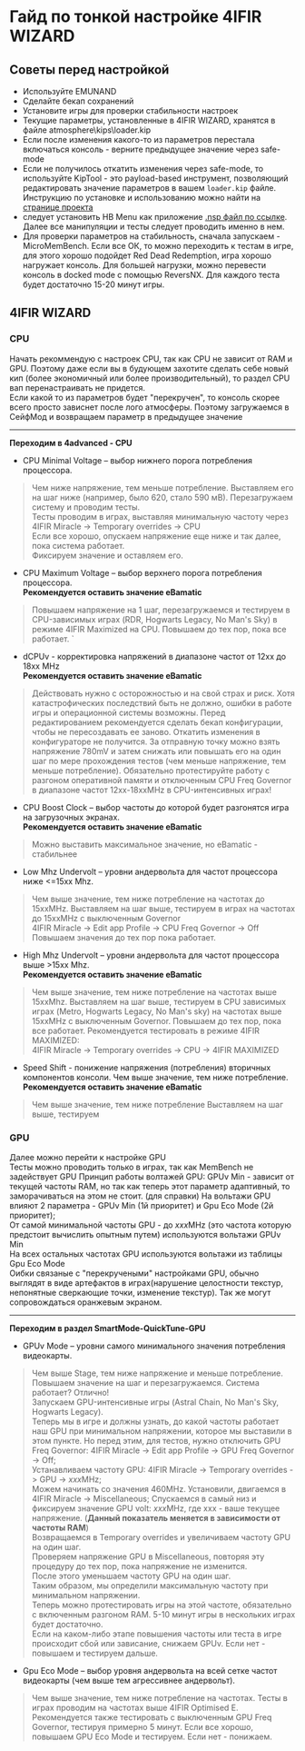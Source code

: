 # Гайд по тонкой настройке 4IFIR WIZARD

## Советы перед настройкой
* Используйте EMUNAND
* Сделайте бекап сохранений 
* Установите игры для проверки стабильности настроек
* Текущие параметры, установленные в 4IFIR WIZARD, хранятся в файле atmosphere\kips\loader.kip
* Если после изменения какого-то из параметров перестала включаться консоль - верните предыдущее значение через safe-mode
* Если не получилось откатить изменения через safe-mode, то используйте KipTool - это payload-based инструмент, позволяющий редактировать значение параметров в вашем `loader.kip` файле.
Инструкцию по установке и использованию можно найти на [странице проекта](https://github.com/kawaii-flesh/KipTool)
* следует установить HB Menu как приложение [.nsp файл по ссылке](https://t.me/kf4fr/48074/547847). Далее все манипуляции и тесты следует проводить именно в нем.
* Для проверки параметров на стабильность, сначала запускаем - MicroMemBench. Если все ОК, то можно переходить к тестам в игре, для этого хорошо подойдет Red Dead Redemption, игра хорошо нагружает консоль.
Для большей нагрузки, можно перевести консоль в docked mode с помощью ReversNX. Для каждого теста будет достаточно 15-20 минут игры.

## 4IFIR WIZARD

### CPU
Начать рекоммендую с настроек CPU, так как CPU не зависит от RAM и GPU. Поэтому даже если вы в будующем захотите сделать себе новый кип (более экономичный или более производительный), 
то раздел CPU вап перенастраивать не придется.  
Если какой то из параметров будет "перекручен", то консоль скорее всего просто зависнет после лого атмосферы. Поэтому загружаемся в СейфМод и возвращаем параметр в предыдущее значение
***
**Переходим в 4advanced - CPU**
* CPU Minimal Voltage – выбор нижнего порога потребления процессора.   
>Чем ниже напряжение, тем меньше потребление. Выставляем его на шаг ниже (например, было 620, стало 590 мВ). Перезагружаем систему и проводим тесты.  
>Тесты проводим в играх, выставляя минимальную частоту через    
>4IFIR Miracle -> Temporary overrides -> CPU  
>Если все хорошо, опускаем напряжение еще ниже и так далее, пока система работает.     
>Фиксируем значение и оставляем его.   
* CPU Maximum Voltage – выбор верхнего порога потребления процессора.  
**Рекомендуется оставить значение eBamatic**    
>Повышаем напряжение на 1 шаг, перезагружаемся и тестируем в CPU-зависимых играх (RDR, Hogwarts Legacy, No Man's Sky) в режиме 4IFIR Maximized на CPU. Повышаем до тех пор, пока все работает. `
* dCPUv - корректировка напряжений в диапазоне частот от 12хх до 18хх MHz  
**Рекомендуется оставить значение eBamatic**
>Действовать нужно с осторожностью и на свой страх и риск. Хотя катастрофических последствий быть не должно, ошибки в работе игры и операционной системы возможны.
  Перед редактированием рекомендуется сделать бекап конфигурации, чтобы не пересоздавать ее заново. Откатить изменения в конфигураторе не получится.
  За отправную точку можно взять напряжение 780mV и затем снижать или повышать его на один шаг по мере прохождения тестов (чем меньше напряжение, тем меньше потребление).
  Обязательно протестируйте работу с разгоном оперативной памяти и отключенным CPU Freq Governor в диапазоне частот 12хх-18ххMHz в CPU-интенсивных играх!
* CPU Boost Clock – выбор частоты до которой будет разгонятся игра на загрузочных экранах.  
**Рекомендуется оставить значение eBamatic**
>Можно выставить максимальное значение, но eBamatic - стабильнее 
* Low Mhz Undervolt – уровни андервольта для частот процессора ниже <=15хх Mhz.  
>Чем выше значение, тем ниже потребление на частотах до 15ххMHz. Выставляем на шаг выше, тестируем в играх на частотах до 15ххMHz с выключенным Governor    
>4IFIR Miracle -> Edit app Profile -> CPU Freq Governor -> Off    
>Повышаем значения до тех пор пока работает.  
* High Mhz Undervolt – уровни андервольта для частот процессора выше >15хх Mhz.    
**Рекомендуется оставить значение eBamatic**  
>Чем выше значение, тем ниже потребление на частотах выше 15xxMhz. 
>Выставляем на шаг выше, тестируем в CPU зависимых играх (Metro, Hogwarts Legacy, No Man's sky) на частотах выше 15ххMHz с выключенным Governor. Повышаем до тех пор, пока все работает. Рекомендуется тестировать в режиме 4IFIR MAXIMIZED:  
>4IFIR Miracle -> Temporary overrides -> CPU -> 4IFIR MAXIMIZED
* Speed Shift - понижение напряжения (потребления) вторичных компонентов консоли. Чем выше значение, тем ниже потребление.  
 **Рекомендуется оставить значение eBamatic**
>Чем выше значение, тем ниже потребление 
>Выставляем на шаг выше, тестируем

### GPU
Далее можно перейти к настройке GPU   
Тесты можно проводить только в играх, так как MemBench не задействует GPU
Принцип работы волтажей GPU:
GPUv Min - зависит от текущей частоты RAM, но так как теперь этот параметр адаптивный, то заморачиваться на этом не стоит. (для справки)
На вольтажи GPU влияют 2 параметра - GPUv Min (1й приоритет) и Gpu Eco Mode (2й приоритет);  
От самой минимальной частоты GPU - до *xxx*MHz (это частота которую предстоит вычислить опытным путем) используются вольтажи GPUv Min  
На всех остальных частотах GPU используются вольтажи из таблицы Gpu Eco Mode  
Оибки связаные с "перекручеными" настройками GPU, обычно выглядят в виде артефактов в играх(нарушение целостности текстур, непонятные сверкающие точки, изменение текстур). Так же могут сопровождаться оранжевым экраном.
***
**Переходим в раздел SmartMode-QuickTune-GPU**
* GPUv Mode – уровни самого минимального значения потребления видеокарты.   
>Чем выше Stage, тем ниже напряжение и меньше потребление.    
>Повышаем значение на шаг и перезагружаемся. Система работает? Отлично!  
>Запускаем GPU-интенсивные игры (Astral Chain, No Man's Sky, Hogwarts Legacy).  
>Теперь мы в игре и должны узнать, до какой частоты работает наш GPU при минимальном напряжении, которое мы выставили в этом пункте. Но перед этим, для тестов, нужно отключить GPU Freq Governor: 4IFIR Miracle -> Edit app Profile -> GPU Freq Governor -> Off;  
>Устанавливаем частоту GPU: 4IFIR Miracle -> Temporary overrides -> GPU -> *xxx*MHz;  
>Можем начинать со значения 460MHz. Установили, двигаемся в 4IFIR Miracle -> Miscellaneous; Спускаемся в самый низ и фиксируем значение GPU volt: *xxx*MHz, где xxx - ваше текущее напряжение. (**Данный показатель меняется в зависимости от частоты RAM**)    
>Возвращаемся в Temporary overrides и увеличиваем частоту GPU на один шаг.  
>Проверяем напряжение GPU в Miscellaneous, повторяя эту процедуру до тех пор, пока напряжение не изменится.  
>После этого уменьшаем частоту GPU на один шаг.  
>Таким образом, мы определили максимальную частоту при минимальном напряжении.  
>Теперь можно протестировать игры на этой частоте, обязательно с включенным разгоном RAM. 5-10 минут игры в нескольких играх будет достаточно.  
>Если на каком-либо этапе повышения частоты или теста в игре происходит сбой или зависание, снижаем GPUv. Если нет - повышаем и тестируем дальше.  
* Gpu Eco Mode – выбор уровня андервольта на всей сетке частот видеокарты (чем выше тем агрессивнее андервольт).
>Чем выше значение, тем ниже потребление на частотах. Тесты в играх проводим на частотах выше 4IFIR Optimised E. Рекомендуется также тестировать с выключенным GPU Freq Governor, тестируя примерно 5 минут. Если все хорошо, повышаем GPU Eco Mode и тестируем. Если нет - понижаем.
